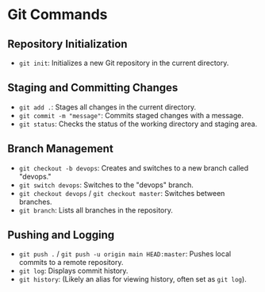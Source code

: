 # Git Commands

## Repository Initialization
- `git init`: Initializes a new Git repository in the current directory.
  
## Staging and Committing Changes
- `git add .`: Stages all changes in the current directory.
- `git commit -m "message"`: Commits staged changes with a message.
- `git status`: Checks the status of the working directory and staging area.

## Branch Management
- `git checkout -b devops`: Creates and switches to a new branch called "devops."
- `git switch devops`: Switches to the "devops" branch.
- `git checkout devops` / `git checkout master`: Switches between branches.
- `git branch`: Lists all branches in the repository.

## Pushing and Logging
- `git push .` / `git push -u origin main HEAD:master`: Pushes local commits to a remote repository.
- `git log`: Displays commit history.
- `git history`: (Likely an alias for viewing history, often set as `git log`).


